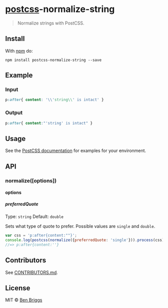 # [postcss][postcss]-normalize-string

> Normalize strings with PostCSS.

## Install

With [npm](https://npmjs.org/package/postcss-normalize-string) do:

```
npm install postcss-normalize-string --save
```

## Example

### Input

```css
p:after{ content: '\\'string\\' is intact' }
```

### Output

```css
p:after{ content:"'string' is intact" }
```

## Usage

See the [PostCSS documentation](https://github.com/postcss/postcss#usage) for
examples for your environment.

## API

### normalize([options])

#### options

##### preferredQuote

Type: `string`
Default: `double`

Sets what type of quote to prefer. Possible values are `single` and `double`.

```js
var css = 'p:after{content:""}';
console.log(postcss(normalize({preferredQuote: 'single'})).process(css).css);
//=> p:after{content:''}
```

## Contributors

See [CONTRIBUTORS.md](https://github.com/cssnano/cssnano/blob/master/CONTRIBUTORS.md).

## License

MIT © [Ben Briggs](http://beneb.info)

[postcss]: https://github.com/postcss/postcss

